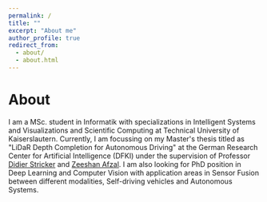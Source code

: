 ```yaml
---
permalink: /
title: ""
excerpt: "About me"
author_profile: true
redirect_from: 
  - about/
  - about.html
---
```


# About
I am a MSc. student in Informatik with specializations in Intelligent Systems and Visualizations and Scientific Computing at Technical University of Kaiserslautern. Currently, I am focussing on my Master's thesis titled as "LiDaR Depth Completion for Autonomous Driving" at the German Research Center for Artificial Intelligence (DFKI) under the supervision of Professor [Didier Stricker](https://av.dfki.de/members/stricker/) and [Zeeshan Afzal](https://av.dfki.de/members/afzal/). I am also looking for PhD position in Deep Learning and Computer Vision with application areas in Sensor Fusion between different modalities, Self-driving vehicles and Autonomous Systems.



